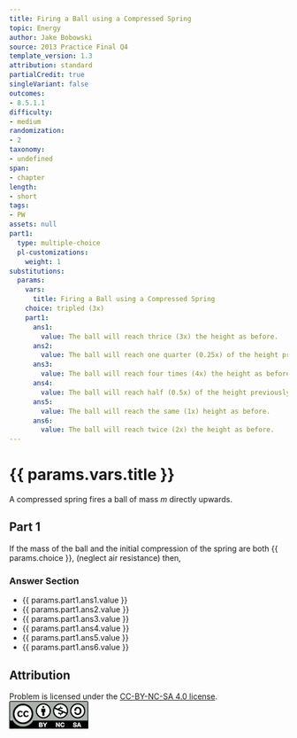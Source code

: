 ```yaml
---
title: Firing a Ball using a Compressed Spring
topic: Energy
author: Jake Bobowski
source: 2013 Practice Final Q4
template_version: 1.3
attribution: standard
partialCredit: true
singleVariant: false
outcomes:
- 8.5.1.1
difficulty:
- medium
randomization:
- 2
taxonomy:
- undefined
span:
- chapter
length:
- short
tags:
- PW
assets: null
part1:
  type: multiple-choice
  pl-customizations:
    weight: 1
substitutions:
  params:
    vars:
      title: Firing a Ball using a Compressed Spring
    choice: tripled (3x)
    part1:
      ans1:
        value: The ball will reach thrice (3x) the height as before.
      ans2:
        value: The ball will reach one quarter (0.25x) of the height previously reached.
      ans3:
        value: The ball will reach four times (4x) the height as before.
      ans4:
        value: The ball will reach half (0.5x) of the height previously reached.
      ans5:
        value: The ball will reach the same (1x) height as before.
      ans6:
        value: The ball will reach twice (2x) the height as before.
---
```

# {{ params.vars.title }}
A compressed spring fires a ball of mass $m$ directly upwards.

## Part 1

If the mass of the ball and the initial compression of the spring are both {{ params.choice }}, (neglect air resistance) then,

### Answer Section

- {{ params.part1.ans1.value }}
- {{ params.part1.ans2.value }}
- {{ params.part1.ans3.value }}
- {{ params.part1.ans4.value }}
- {{ params.part1.ans5.value }}
- {{ params.part1.ans6.value }}

## Attribution

Problem is licensed under the [CC-BY-NC-SA 4.0 license](https://creativecommons.org/licenses/by-nc-sa/4.0/).<br> ![The Creative Commons 4.0 license requiring attribution-BY, non-commercial-NC, and share-alike-SA license.](https://raw.githubusercontent.com/firasm/bits/master/by-nc-sa.png)